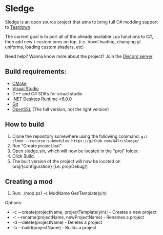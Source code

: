 # Sledge
Sledge is an open source project that aims to bring full C# modding support to [Teardown](https://store.steampowered.com/app/1167630/Teardown/).

The current goal is to port all of the already available Lua functions to C#, then add new / custom ones on top. (i.e. Voxel loading, changing gl uniforms, loading custom shaders, etc)

Need help? Wanna know more about the project?
Join the [Discord server](https://www.discord.gg/SAAmJ3VSAS)

## Build requirements:
* [CMake](https://cmake.org/download/)
* [Visual Studio](https://visualstudio.microsoft.com/)
* C++ and C# SDKs for visual studio
* [.NET Desktop Runtime >6.0.0](https://dotnet.microsoft.com/en-us/download/dotnet/6.0)
* [Git](https://git-scm.com/downloads)
* [OpenSSL](https://slproweb.com/products/Win32OpenSSL.html) (The full version, not the light version)

## How to build
1. Clone the repository somewhere using the following command:
``git clone --recurse-submodules https://github.com/44lr/sledge/``
2. Run "Create project.bat"
3. Open sledge.sln, which will now be located in the "proj" folder.
4. Click Build.
5. The built version of the project will now be located on proj/{configuration} (i.e. proj/Debug/)

## Creating a mod
1. Run: .\mod.ps1 -c ModName GenTemplate(y/n)

Options:  
- -c --create(projectName, projectTemplate(y/n)) - Creates a new project  
- -r --rename(projectName, newProjectName) - Renames a project  
- -d --delete(projectName) - Deletes a project  
- -b --build(projectName) - Builds a project  